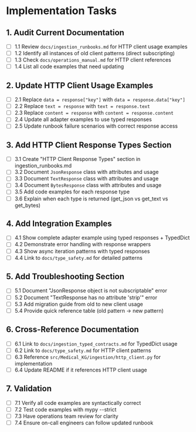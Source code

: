# Implementation Tasks

## 1. Audit Current Documentation

- [ ] 1.1 Review `docs/ingestion_runbooks.md` for HTTP client usage examples
- [ ] 1.2 Identify all instances of old client patterns (direct subscripting)
- [ ] 1.3 Check `docs/operations_manual.md` for HTTP client references
- [ ] 1.4 List all code examples that need updating

## 2. Update HTTP Client Usage Examples

- [ ] 2.1 Replace `data = response["key"]` with `data = response.data["key"]`
- [ ] 2.2 Replace `text = response` with `text = response.text`
- [ ] 2.3 Replace `content = response` with `content = response.content`
- [ ] 2.4 Update all adapter examples to use typed responses
- [ ] 2.5 Update runbook failure scenarios with correct response access

## 3. Add HTTP Client Response Types Section

- [ ] 3.1 Create "HTTP Client Response Types" section in ingestion_runbooks.md
- [ ] 3.2 Document `JsonResponse` class with attributes and usage
- [ ] 3.3 Document `TextResponse` class with attributes and usage
- [ ] 3.4 Document `BytesResponse` class with attributes and usage
- [ ] 3.5 Add code examples for each response type
- [ ] 3.6 Explain when each type is returned (get_json vs get_text vs get_bytes)

## 4. Add Integration Examples

- [ ] 4.1 Show complete adapter example using typed responses + TypedDict
- [ ] 4.2 Demonstrate error handling with response wrappers
- [ ] 4.3 Show async iteration patterns with typed responses
- [ ] 4.4 Link to `docs/type_safety.md` for detailed patterns

## 5. Add Troubleshooting Section

- [ ] 5.1 Document "JsonResponse object is not subscriptable" error
- [ ] 5.2 Document "TextResponse has no attribute 'strip'" error
- [ ] 5.3 Add migration guide from old to new client usage
- [ ] 5.4 Provide quick reference table (old pattern → new pattern)

## 6. Cross-Reference Documentation

- [ ] 6.1 Link to `docs/ingestion_typed_contracts.md` for TypedDict usage
- [ ] 6.2 Link to `docs/type_safety.md` for HTTP client patterns
- [ ] 6.3 Reference `src/Medical_KG/ingestion/http_client.py` for implementation
- [ ] 6.4 Update README if it references HTTP client usage

## 7. Validation

- [ ] 7.1 Verify all code examples are syntactically correct
- [ ] 7.2 Test code examples with mypy --strict
- [ ] 7.3 Have operations team review for clarity
- [ ] 7.4 Ensure on-call engineers can follow updated runbook
